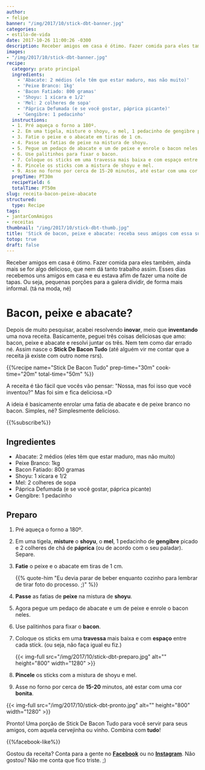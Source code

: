 ```yaml
---
author:
- felipe
banner: "/img/2017/10/stick-dbt-banner.jpg"
categories:
- estilo-de-vida
date: 2017-10-26 11:00:26 -0300
description: Receber amigos em casa é ótimo. Fazer comida para eles também, ainda mais se for algo delicioso, que nem dá tanto trabalho assim. Essa receita proporciona isso em um prato surpreendente.
images:
- "/img/2017/10/stick-dbt-banner.jpg"
recipe:
  category: prato principal
  ingredients:
    - 'Abacate: 2 médios (ele têm que estar maduro, mas não muito)'
    - 'Peixe Branco: 1kg'
    - 'Bacon Fatiado: 800 gramas'
    - 'Shoyu: 1 xícara e 1/2'
    - 'Mel: 2 colheres de sopa'
    - 'Páprica Defumada (e se você gostar, páprica picante)'
    - 'Gengibre: 1 pedacinho'
  instructions:
  - 1. Pré aqueça o forno a 180º.
  - 2. Em uma tigela, misture o shoyu, o mel, 1 pedacinho de gengibre picado e 2 colheres de chá de pápríca (ou de acordo com o seu paladar). Separe.
  - 3. Fatie o peixe e o abacate em tiras de 1 cm.
  - 4. Passe as fatias de peixe na mistura de shoyu.
  - 5. Pegue um pedaço de abacate e um de peixe e enrole o bacon neles.
  - 6. Use palitinhos para fixar o bacon.
  - 7. Coloque os sticks em uma travessa mais baixa e com espaço entre cada stick. (ou seja, não faça igual eu fiz)
  - 8. Pincele os sticks com a mistura de shoyu e mel.
  - 9. Asse no forno por cerca de 15-20 minutos, até estar com uma cor bonita.
  prepTime: PT30m
  recipeYield: 6
  totalTime: PT50m
slug: receita-bacon-peixe-abacate
structured:
  type: Recipe
tags:
- jantarComAmigos
- receitas
thumbnail: "/img/2017/10/stick-dbt-thumb.jpg"
title: 'Stick de bacon, peixe e abacate: receba seus amigos com essa surpresa'
totop: true
draft: false
---
```


Receber amigos em casa é ótimo. Fazer comida para eles também, ainda mais se for algo delicioso, que nem dá tanto trabalho assim. Esses dias recebemos uns amigos em casa e eu estava afim de fazer uma noite de tapas. Ou seja, pequenas porções para a galera dividir, de forma mais informal. (tá na moda, né)

# Bacon, peixe e abacate?

Depois de muito pesquisar, acabei resolvendo **inovar**, meio que **inventando** uma nova receita. Basicamente, peguei três coisas deliciosas que amo: bacon, peixe e abacate e resolvi juntar os três. Nem tem como dar errado né.  Assim nasce o **Stick De Bacon Tudo** (até alguém vir me contar que a receita já existe com outro nome rsrs).

{{%recipe name="Stick De Bacon Tudo" prep-time="30m" cook-time="20m" total-time="50m" %}}

A receita é tão fácil que vocês vão pensar: "Nossa, mas foi isso que você inventou?" Mas foi sim e fica deliciosa.=D 

A ideia é basicamente enrolar uma fatia de abacate e de peixe branco no bacon. Simples, né? Simplesmente delicioso.

{{%subscribe%}}

## Ingredientes

* Abacate: 2 médios (eles têm que estar maduro, mas não muito)
* Peixe Branco: 1kg
* Bacon Fatiado: 800 gramas
* Shoyu: 1 xícara e 1/2
* Mel: 2 colheres de sopa
* Páprica Defumada (e se você gostar, páprica picante)
* Gengibre: 1 pedacinho

## Preparo

1. Pré aqueça o forno a 180º.

2. Em uma tigela, **misture** o **shoyu**, o **mel**, 1 pedacinho de **gengibre** picado e 2 colheres de chá de **pápríca** (ou de acordo com o seu paladar). Separe.

3. **Fatie** o peixe e o abacate em tiras de 1 cm.

      {{% quote-him "Eu devia parar de beber enquanto cozinho para lembrar de tirar foto do processo. ;)" %}}

4. **Passe** as fatias de **peixe** na mistura de **shoyu**.

5. Agora pegue um pedaço de abacate e um de peixe e enrole o bacon neles.

6. Use palitinhos para fixar o **bacon**.

7. Coloque os sticks em uma **travessa** mais baixa e com **espaço** entre cada stick.  (ou seja, não faça igual eu fiz.)

      {{< img-full src="/img/2017/10/stick-dbt-preparo.jpg" alt=""  height="800" width="1280" >}}

8. **Pincele** os sticks com a mistura de shoyu e mel.

9. Asse no forno por cerca de **15-20** minutos, até estar com uma cor **bonita**.

{{< img-full src="/img/2017/10/stick-dbt-pronto.jpg" alt=""  height="800" width="1280" >}}

Pronto! Uma porção de Stick De Bacon Tudo para você servir para seus amigos, com aquela cervejinha ou vinho. Combina com **tudo**! 

{{%facebook-like%}}

Gostou da receita? Conta para a gente no **[Facebook](https://www.facebook.com/debacontudo/)** ou no **[Instagram](https://www.instagram.com/casaldebacontudo/)**. Não gostou? Não me conta que fico triste. ;)

